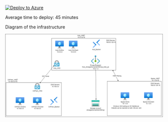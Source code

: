 [![Deploy to Azure](https://aka.ms/deploytoazurebutton)](https://portal.azure.com/#create/Microsoft.Template/uri/https%3A%2F%2Fraw.githubusercontent.com%2Fjimgodden%2FAzure_Networking_Labs%2Fmain%2FTraining-PrivateDNSZone%2Fsrc%2Fmain.json)

Average time to deploy: 45 minutes


Diagram of the infrastructure

![Diagram of the infrastructure](diagram.drawio.png)
